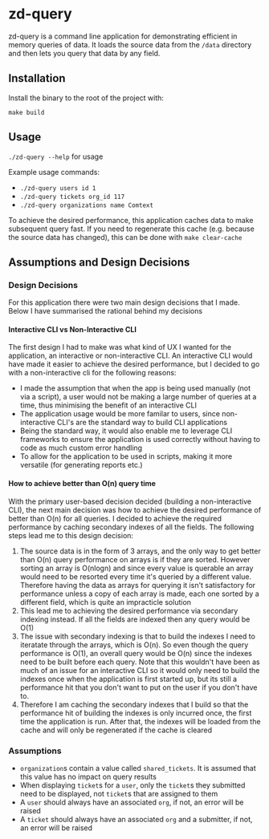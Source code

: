 # zd-query

zd-query is a command line application for demonstrating efficient in memory queries of data. It loads the source data from the `/data` directory and then lets you query that data by any field.

## Installation

Install the binary to the root of the project with:

`make build`

## Usage

`./zd-query --help` for usage

Example usage commands:

-   `./zd-query users id 1`
-   `./zd-query tickets org_id 117`
-   `./zd-query organizations name Comtext`

To achieve the desired performance, this application caches data to make subsequent query fast. If you need to regenerate this cache (e.g. because the source data has changed), this can be done with `make clear-cache`

## Assumptions and Design Decisions

### Design Decisions

For this application there were two main design decisions that I made. Below I have summarised the rational behind my decisions

#### Interactive CLI vs Non-Interactive CLI

The first design I had to make was what kind of UX I wanted for the application, an interactive or non-interactive CLI. An interactive CLI would have made it easier to achieve the desired performance, but I decided to go with a non-interactive cli for the following reasons:

-   I made the assumption that when the app is being used manually (not via a script), a user would not be making a large number of queries at a time, thus minimising the benefit of an interactive CLI
-   The application usage would be more familar to users, since non-interactive CLI's are the standard way to build CLI applications
-   Being the standard way, it would also enable me to leverage CLI frameworks to ensure the application is used correctly without having to code as much custom error handling
-   To allow for the application to be used in scripts, making it more versatile (for generating reports etc.)

#### How to achieve better than O(n) query time

With the primary user-based decision decided (building a non-interactive CLI), the next main decision was how to achieve the desired performance of better than O(n) for all queries. I decided to achieve the required performance by caching secondary indexes of all the fields. The following steps lead me to this design decision:

1. The source data is in the form of 3 arrays, and the only way to get better than O(n) query performance on arrays is if they are sorted. However sorting an array is O(nlogn) and since every value is querable an array would need to be resorted every time it's queried by a different value. Therefore having the data as arrays for querying it isn't satisfactory for performance unless a copy of each array is made, each one sorted by a different field, which is quite an impracticle solution
1. This lead me to achieving the desired performance via secondary indexing instead. If all the fields are indexed then any query would be O(1)
1. The issue with secondary indexing is that to build the indexes I need to iteratate through the arrays, which is O(n). So even though the query performance is O(1), an overall query would be O(n) since the indexes need to be built before each query. Note that this wouldn't have been as much of an issue for an interactive CLI so it would only need to build the indexes once when the application is first started up, but its still a performance hit that you don't want to put on the user if you don't have to.
1. Therefore I am caching the secondary indexes that I build so that the performance hit of building the indexes is only incurred once, the first time the application is run. After that, the indexes will be loaded from the cache and will only be regenerated if the cache is cleared

### Assumptions

-   `organization`s contain a value called `shared_tickets`. It is assumed that this value has no impact on query results
-   When displaying `ticket`s for a `user`, only the `ticket`s they submitted need to be displayed, not `ticket`s that are assigned to them
-   A `user` should always have an associated `org`, if not, an error will be raised
-   A `ticket` should always have an associated `org` and a submitter, if not, an error will be raised
